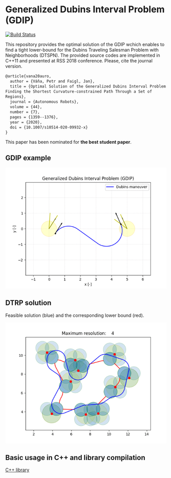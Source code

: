 # Generalized Dubins Interval Problem (GDIP)

[![Build Status](https://app.travis-ci.com/comrob/gdip.svg?branch=master)](https://app.travis-ci.com/github/comrob/gdip)

This repository provides the optimal solution of the GDIP wchich enables to find a tight lower-bound for the Dubins Traveling Salesman Problem with Neighborhoods (DTSPN). The provided source codes are implemented in C++11 and presented at RSS 2018 conference. Please, cite the journal version.

```
@article{vana20auro,
  author = {Váňa, Petr and Faigl, Jan},
  title = {Optimal Solution of the Generalized Dubins Interval Problem Finding the Shortest Curvature-constrained Path Through a Set of Regions},
  journal = {Autonomous Robots},
  volume = {44},
  number = {7},
  pages = {1359--1376},
  year = {2020},
  doi = {10.1007/s10514-020-09932-x}
}
```

This paper has been nominated for **the best student paper**.

## GDIP example

![GDIP example](https://raw.githubusercontent.com/petvana/images/master/gdip/basic-gdip-example-small.gif)

## DTRP solution

Feasible solution (blue) and the corresponding lower bound (red).

![DTRP solution](https://raw.githubusercontent.com/petvana/images/master/gdip/rss-example-small.gif)

## Basic usage in C++ and library compilation

[C++ library](gdip/GDIP.md)
